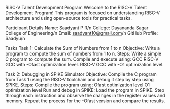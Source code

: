 RISC-V Talent Development Program
Welcome to the RISC-V Talent Development Program! This program is focused on understanding RISC-V architecture and using open-source tools for practical tasks.

Participant Details
Name: Saadyant P R/n
College: Dayananda Sagar College of Engineering/n
Email: saadyant10@gmail.com/n
GitHub Profile: Saadyu/n

Tasks
Task 1: Calculate the Sum of Numbers from 1 to n
Objective: Write a program to compute the sum of numbers from 1 to n.
Steps:
Write a simple C program to compute the sum.
Compile and execute using:
GCC
RISC-V GCC with -Ofast optimization level.
RISC-V GCC with -O1 optimization level.

Task 2: Debugging in SPIKE Simulator
Objective: Compile the C program from Task 1 using the RISC-V toolchain and debug it step by step using SPIKE.
Steps:
Compile the program using:
Ofast optimization level
O1 optimization level
Run and debug in SPIKE:
Load the program in SPIKE.
Step through each instruction and observe the changes in the register values and memory.
Repeat the process for the -Ofast version and compare the results.

